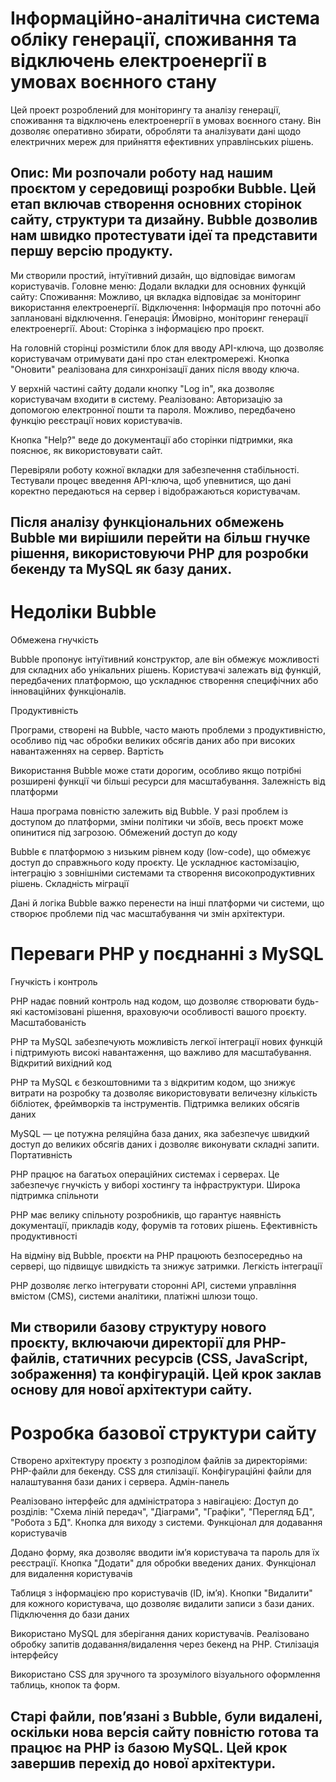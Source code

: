 # Інформаційно-аналітична система обліку генерації, споживання та відключень електроенергії в умовах воєнного стану

Цей проект розроблений для моніторингу та аналізу генерації, споживання та відключень електроенергії в умовах воєнного стану. Він дозволяє оперативно збирати, обробляти та аналізувати дані щодо електричних мереж для прийняття ефективних управлінських рішень.

## Опис: Ми розпочали роботу над нашим проєктом у середовищі розробки Bubble. Цей етап включав створення основних сторінок сайту, структури та дизайну. Bubble дозволив нам швидко протестувати ідеї та представити першу версію продукту.

Ми створили простий, інтуїтивний дизайн, що відповідає вимогам користувачів.
Головне меню: Додали вкладки для основних функцій сайту:
Споживання: Можливо, ця вкладка відповідає за моніторинг використання електроенергії.
Відключення: Інформація про поточні або заплановані відключення.
Генерація: Ймовірно, моніторинг генерації електроенергії.
About: Сторінка з інформацією про проєкт.

На головній сторінці розмістили блок для вводу API-ключа, що дозволяє користувачам отримувати дані про стан електромережі.
Кнопка "Оновити" реалізована для синхронізації даних після вводу ключа.

У верхній частині сайту додали кнопку "Log in", яка дозволяє користувачам входити в систему.
Реалізовано:
Авторизацію за допомогою електронної пошти та пароля.
Можливо, передбачено функцію реєстрації нових користувачів.

Кнопка "Help?" веде до документації або сторінки підтримки, яка пояснює, як використовувати сайт.

Перевіряли роботу кожної вкладки для забезпечення стабільності.
Тестували процес введення API-ключа, щоб упевнитися, що дані коректно передаються на сервер і відображаються користувачам.


## Після аналізу функціональних обмежень Bubble ми вирішили перейти на більш гнучке рішення, використовуючи PHP для розробки бекенду та MySQL як базу даних. 

  # Недоліки Bubble

  Обмежена гнучкість

  Bubble пропонує інтуїтивний конструктор, але він обмежує можливості для складних або унікальних рішень. Користувачі залежать від функцій, передбачених платформою, що ускладнює створення специфічних або   інноваційних функціоналів.

  Продуктивність

  Програми, створені на Bubble, часто мають проблеми з продуктивністю, особливо під час обробки великих обсягів даних або при високих навантаженнях на сервер.
Вартість

  Використання Bubble може стати дорогим, особливо якщо потрібні розширені функції чи більші ресурси для масштабування.
Залежність від платформи

  Наша програма повністю залежить від Bubble. У разі проблем із доступом до платформи, зміни політики чи збоїв, весь проєкт може опинитися під загрозою.
Обмежений доступ до коду

  Bubble є платформою з низьким рівнем коду (low-code), що обмежує доступ до справжнього коду проєкту. Це ускладнює кастомізацію, інтеграцію з зовнішніми системами та створення високопродуктивних рішень.
Складність міграції

  Дані й логіка Bubble важко перенести на інші платформи чи системи, що створює проблеми під час масштабування чи змін архітектури.

  # Переваги PHP у поєднанні з MySQL

  Гнучкість і контроль

  PHP надає повний контроль над кодом, що дозволяє створювати будь-які кастомізовані рішення, враховуючи особливості вашого проєкту.
Масштабованість

  PHP та MySQL забезпечують можливість легкої інтеграції нових функцій і підтримують високі навантаження, що важливо для масштабування.
Відкритий вихідний код

  PHP та MySQL є безкоштовними та з відкритим кодом, що знижує витрати на розробку та дозволяє використовувати величезну кількість бібліотек, фреймворків та інструментів.
Підтримка великих обсягів даних

  MySQL — це потужна реляційна база даних, яка забезпечує швидкий доступ до великих обсягів даних і дозволяє виконувати складні запити.
Портативність

  PHP працює на багатьох операційних системах і серверах. Це забезпечує гнучкість у виборі хостингу та інфраструктури.
Широка підтримка спільноти

  PHP має велику спільноту розробників, що гарантує наявність документації, прикладів коду, форумів та готових рішень.
Ефективність продуктивності

  На відміну від Bubble, проєкти на PHP працюють безпосередньо на сервері, що підвищує швидкість та знижує затримки.
Легкість інтеграції

  PHP дозволяє легко інтегрувати сторонні API, системи управління вмістом (CMS), системи аналітики, платіжні шлюзи тощо.


## Ми створили базову структуру нового проєкту, включаючи директорії для PHP-файлів, статичних ресурсів (CSS, JavaScript, зображення) та конфігурацій. Цей крок заклав основу для нової архітектури сайту.

 # Розробка базової структури сайту

Створено архітектуру проєкту з розподілом файлів за директоріями:
PHP-файли для бекенду.
CSS для стилізації.
Конфігураційні файли для налаштування бази даних і сервера.
Адмін-панель

Реалізовано інтерфейс для адміністратора з навігацією:
Доступ до розділів: "Схема ліній передач", "Діаграми", "Графіки", "Перегляд БД", "Робота з БД".
Кнопка для виходу з системи.
Функціонал для додавання користувачів

Додано форму, яка дозволяє вводити ім’я користувача та пароль для їх реєстрації.
Кнопка "Додати" для обробки введених даних.
Функціонал для видалення користувачів

Таблиця з інформацією про користувачів (ID, ім’я).
Кнопки "Видалити" для кожного користувача, що дозволяє видалити записи з бази даних.
Підключення до бази даних

Використано MySQL для зберігання даних користувачів.
Реалізовано обробку запитів додавання/видалення через бекенд на PHP.
Стилізація інтерфейсу

Використано CSS для зручного та зрозумілого візуального оформлення таблиць, кнопок та форм.

## Старі файли, пов’язані з Bubble, були видалені, оскільки нова версія сайту повністю готова та працює на PHP із базою MySQL. Цей крок завершив перехід до нової архітектури.


